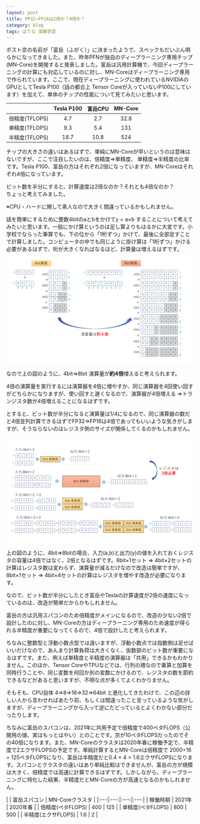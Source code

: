 ```yaml
---
layout: post
title: FP32⇒FP16は2倍か？4倍か？
category: blog
tags: はてな 深層学習
---
```


ポスト京の名前が「富岳（ふがく）」に決まったようで、スペックもだいぶん明らかになってきました。また、昨年PFNが独自のディープラーニング専用チップ(MN-Core)を開発すると発表しました。富岳は汎用計算機で、今回ディープラーニングの計算にも対応しているのに対し、MN-Coreはディープラーニング専用で作られています。ここで、現在ディープラーニングに使われているNVIDIAのGPUとしてTesla P100（話の都合上 Tensor Coreが入っていないP100にしています）を加えて、単体のチップの性能について見てみたいと思います。


| | Tesla P100 | 富岳CPU | MN-Core |
|:---|:---:|:---:|:---:|
| 倍精度(TFLOPS) | 4.7 | 2.7 | 32.8 |
| 単精度(TFLOPS) | 9.3 | 5.4 | 131 |
| 半精度(TFLOPS) | 18.7 | 10.8 | 524 |


チップの大きさの違いはあるはずで、単純にMN-Coreが早いというのは意味はないですが、ここで注目したいのは、倍精度⇒単精度、 単精度⇒半精度の比率です。Tesla P100、富岳の方はそれぞれ2倍になっていますが、MN-Coreはそれぞれ4倍になっています。

ビット数を半分にすると、計算速度は2倍なのか？それとも4倍なのか？  
ちょっと考えてみました。

※CPU・ハードに関して素人なので大きく間違っているかもしれません。

話を簡単にするために整数4bitのaとbをかけてy = a×b することについて考えてみたいと思います。一般にかけ算というのは足し算よりもはるかに大変です。小学校でならった筆算でも、下の位から「1桁ずつ」かけて、最後に全部足すことで計算しました。コンピュータの中でも同じように掛け算は「1桁ずつ」かける必要があるはずで、桁が大きくなればなるほど、計算量は増えるはずです。

![imgae](/images/20190524-enzan1.png)

なので上の図のように、4bit⇒8bit 演算量が**約4倍**増えると考えられます。

4倍の演算量を実行するには演算器を4倍に増やすか、同じ演算器を4回使い回すがどちらかになりますが、使い回すと遅くなるので、演算器が4倍増える ⇒トランジスタ数が4倍増えることになるはずです。

とすると、ビット数が半分になると演算量は1/4になるので、同じ演算器の数だと4倍並列計算できるはずでFP32⇒FP16は4倍であってもいいような気きがしますが、そうならないのはレジスタ側のサイズが関係してくるのかもしれません。

![imgae](/images/20190524-enzan2.png)

上の図のように、4bit⇒8bitの場合、入力(a,b)と出力(y)の値を入れておくレジスタの容量は4倍ではなく、2倍となるはずです。8bit×1セット ⇒ 4bit×2セットの計算はレジスタ数は変わらず、演算量が減るだけなので改造は簡単ですが、8bit×1セット ⇒ 4bit×4セットの計算はレジスタを増やす改造が必要になります。

なので、ビット数が半分にしたとき富岳やTeslaの計算速度が2倍の速度になっているのは、改造が簡単だからかもしれません。

富岳の方は汎用スパコンのため倍精度がメインになるので、改造の少ない2倍で設計したのに対し、MN-Coreの方はディープラーニング専用のため速度が得られる半精度が重要になってくるので、4倍で設計したと考えられます。

ちなみに整数型と浮動小数点型では違いますが、浮動小数点では指数側は足せばいいだけなので、あんまり計算負荷は大きくなく、仮数部のビット数が重要になるはずです。また、例えば単精度と半精度の演算器は「共用」できるかもわかりません。このほか、Tensor CoreやTPUなどでは、行列の積なので乗算と加算を同時行うことや、同じ変数を何回か別の変数にかけるので、レジスタの数を節約できるなどがあると思いますが、不明な点が多くてよくわかりません。

そもそも、CPU自体 4⇒8⇒16⇒32⇒64bit と進化してきたわけで、この辺の詳しい人から言わせればあたり前、もしくは間違ったこと言っているような気がしますが、ディープラーニングから入って逆にたどっているとよくわかない部分だったりします。

ちなみに富岳のスパコンは、2021年に共用予定で倍精度で400ペタFLOPS（公開用の値、実はもっとはやい）とのことです。京が10ペタFLOPSだったのでその40倍になります。また、MN-Coreのクラスタは2020年春に稼働予定で、半精度で2エクサFLOPSの予定です。単純計算するとMN-Coreは倍精度で 2000÷16 = 125ペタFLOPSになり、富岳は半精度だと0.4 × 4 = 1.6エクサFLOPSになります。スパコンとクラスタの違いはあり単純比較はできませんが、富岳の方が規模は大きく、倍精度では高速に計算できるはずです。しかしながら、ディープラーニングに特化した結果、半精度だとMN-Coreの方が高速となるのかもしれません。


| | 富岳スパコン | MN-Coreクラスタ |
|:---|:---:|:---:|:---:|
| 稼働時期 | 2021年 | 2020年春 |
| 倍精度(ペタFLOPS) | 400 | 125 |
| 単精度(ペタFLOPS) | 800 | 500 |
| 半精度(エクサFLOPS) | 1.6 | 2 | 

